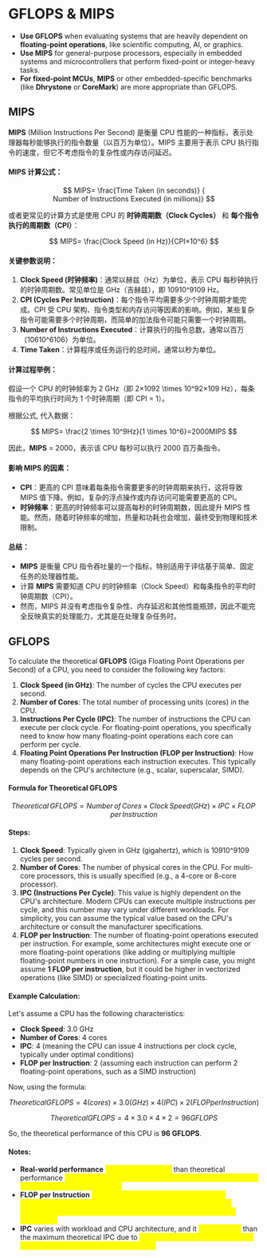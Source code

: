 # GFLOPS & MIPS

* **Use GFLOPS** when evaluating systems that are heavily dependent on **floating-point operations**, like scientific computing, AI, or graphics.
* **Use MIPS** for general-purpose processors, especially in embedded systems and microcontrollers that perform fixed-point or integer-heavy tasks.
* **For fixed-point MCUs**, **MIPS** or other embedded-specific benchmarks (like **Dhrystone** or **CoreMark**) are more appropriate than GFLOPS.

## MIPS

**MIPS** (Million Instructions Per Second) 是衡量 CPU 性能的一种指标，表示处理器每秒能够执行的指令数量（以百万为单位）。MIPS 主要用于表示 CPU 执行指令的速度，但它不考虑指令的复杂性或内存访问延迟。

#### **MIPS 计算公式**：

$$
MIPS= 
\frac{Time Taken (in seconds)} {
Number of Instructions Executed (in millions)}
$$

或者更常见的计算方式是使用 CPU 的 **时钟周期数（Clock Cycles）** 和 **每个指令执行的周期数（CPI）**：

$$
MIPS= 
\frac{Clock Speed (in Hz)}{CPI×10^6}
$$

#### 关键参数说明：

1. **Clock Speed (时钟频率)**：通常以赫兹（Hz）为单位，表示 CPU 每秒钟执行的时钟周期数。常见单位是 GHz（吉赫兹），即 10910^9109 Hz。
2. **CPI (Cycles Per Instruction)**：每个指令平均需要多少个时钟周期才能完成。CPI 受 CPU 架构、指令类型和内存访问等因素的影响。例如，某些复杂指令可能需要多个时钟周期，而简单的加法指令可能只需要一个时钟周期。
3. **Number of Instructions Executed**：计算执行的指令总数，通常以百万（10610^6106）为单位。
4. **Time Taken**：计算程序或任务运行的总时间，通常以秒为单位。

#### **计算过程举例**：

假设一个 CPU 的时钟频率为 2 GHz（即 2×1092 \times 10^92×109 Hz），每条指令的平均执行时间为 1 个时钟周期（即 CPI = 1）。

根据公式, 代入数据：

$$
MIPS= 
\frac{2 \times 10^9Hz}{1 \times 10^6}=2000MIPS
$$

因此，**MIPS** = 2000，表示该 CPU 每秒可以执行 2000 百万条指令。

#### **影响 MIPS 的因素**：

* **CPI**：更高的 CPI 意味着每条指令需要更多的时钟周期来执行，这将导致 MIPS 值下降。例如，复杂的浮点操作或内存访问可能需要更高的 CPI。
* **时钟频率**：更高的时钟频率可以提高每秒的时钟周期数，因此提升 MIPS 性能。然而，随着时钟频率的增加，热量和功耗也会增加，最终受到物理和技术限制。

#### **总结**：

* **MIPS** 是衡量 CPU 指令吞吐量的一个指标，特别适用于评估基于简单、固定任务的处理器性能。
* 计算 **MIPS** 需要知道 CPU 的时钟频率（Clock Speed）和每条指令的平均时钟周期数（CPI）。
* 然而，MIPS 并没有考虑指令复杂性、内存延迟和其他性能瓶颈，因此不能完全反映真实的处理能力，尤其是在处理复杂任务时。

## GFLOPS

To calculate the theoretical **GFLOPS** (Giga Floating Point Operations per Second) of a CPU, you need to consider the following key factors:

1. **Clock Speed (in GHz)**: The number of cycles the CPU executes per second.
2. **Number of Cores**: The total number of processing units (cores) in the CPU.
3. **Instructions Per Cycle (IPC)**: The number of instructions the CPU can execute per clock cycle. For floating-point operations, you specifically need to know how many floating-point operations each core can perform per cycle.
4. **Floating Point Operations Per Instruction (FLOP per Instruction)**: How many floating-point operations each instruction executes. This typically depends on the CPU's architecture (e.g., scalar, superscalar, SIMD).

#### Formula for Theoretical GFLOPS

$$
Theoretical \, GFLOPS=Number \, of \, Cores \times Clock\,Speed(GHz) \times IPC \times FLOP \, per \, Instruction
$$



#### Steps:

1. **Clock Speed**: Typically given in GHz (gigahertz), which is 10910^9109 cycles per second.
2. **Number of Cores**: The number of physical cores in the CPU. For multi-core processors, this is usually specified (e.g., a 4-core or 8-core processor).
3. **IPC (Instructions Per Cycle)**: This value is highly dependent on the CPU's architecture. Modern CPUs can execute multiple instructions per cycle, and this number may vary under different workloads. For simplicity, you can assume the typical value based on the CPU's architecture or consult the manufacturer specifications.
4. **FLOP per Instruction**: The number of floating-point operations executed per instruction. For example, some architectures might execute one or more floating-point operations (like adding or multiplying multiple floating-point numbers in one instruction). For a simple case, you might assume **1 FLOP per instruction**, but it could be higher in vectorized operations (like SIMD) or specialized floating-point units.

#### Example Calculation:

Let's assume a CPU has the following characteristics:

* **Clock Speed**: 3.0 GHz
* **Number of Cores**: 4 cores
* **IPC**: 4 (meaning the CPU can issue 4 instructions per clock cycle, typically under optimal conditions)
* **FLOP per Instruction**: 2 (assuming each instruction can perform 2 floating-point operations, such as a SIMD instruction)

Now, using the formula:

$$
Theoretical GFLOPS=4(cores)×3.0(GHz)×4(IPC)×2(FLOP per Instruction)
$$

$$
Theoretical GFLOPS=4×3.0×4×2=96GFLOPS
$$

So, the theoretical performance of this CPU is **96 GFLOPS**.

#### Notes:

* **Real-world performance** <mark style="color:yellow;">will usually be lower</mark> than theoretical performance <mark style="color:yellow;">due to inefficiencies like memory latency, cache misses, or non-ideal instruction pipelines.</mark>
* **FLOP per Instruction** <mark style="color:yellow;">can be higher in CPUs with SIMD (Single Instruction, Multiple Data) or AVX (Advanced Vector Extensions) support, which can perform multiple floating-point operations per instruction.</mark>
* **IPC** varies with workload and CPU architecture, and it <mark style="color:yellow;">can be lower</mark> than the maximum theoretical IPC due to <mark style="color:yellow;">pipeline stalls, data dependencies, or other limitations in practical execution.</mark>

